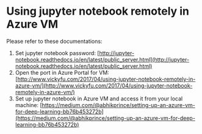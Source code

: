 # Using jupyter notebook remotely in Azure VM
Please refer to these documentations:
1. Set jupyter notebook password: [http://jupyter-notebook.readthedocs.io/en/latest/public_server.html](http://jupyter-notebook.readthedocs.io/en/latest/public_server.html)
2. Open the port in Azure Portal for VM: [http://www.vickyfu.com/2017/04/using-jupyter-notebook-remotely-in-azure-vm/](http://www.vickyfu.com/2017/04/using-jupyter-notebook-remotely-in-azure-vm/)
3. Set up jupyter notebook in Azure VM and access it from your local machine: [https://medium.com/@abhikprince/setting-up-an-azure-vm-for-deep-learning-bb76b453272b](https://medium.com/@abhikprince/setting-up-an-azure-vm-for-deep-learning-bb76b453272b)

